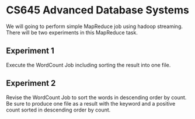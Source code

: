 # CS645 Advanced Database Systems
We will going to perform simple MapReduce job using hadoop streaming. There will be two experiments in this MapReduce task.

## Experiment 1
Execute the WordCount Job including sorting the result into one file.

## Experiment 2
Revise the WordCount Job to sort the words in descending order by count. Be sure to produce one file as a result with the keyword and a positive count sorted in descending order by count. 
